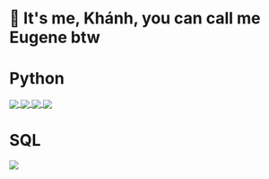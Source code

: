 
# 👀 It's me, Khánh, you can call me Eugene btw


# Python
<a href="https://github.com/eugenenguyn/Food_Delivery_Time_Prediction">
  <!-- Change the `github-readme-stats.anuraghazra1.vercel.app` to `github-readme-stats.vercel.app`  -->
  <img align="center" src="https://github-readme-stats.anuraghazra1.vercel.app/api/pin/?username=eugenenguyn&repo=Food_Delivery_Time_Prediction&theme=highcontrast"/>
</a>    
<a href="https://github.com/eugenenguyn/Project_RFM">
  <!-- Change the `github-readme-stats.anuraghazra1.vercel.app` to `github-readme-stats.vercel.app`  -->
  <img align="center" src="https://github-readme-stats.anuraghazra1.vercel.app/api/pin/?username=eugenenguyn&repo=Project_RFM&theme=highcontrast"/>
</a>

<a href="https://github.com/eugenenguyn/Corhort_Analysis">
  <!-- Change the `github-readme-stats.anuraghazra1.vercel.app` to `github-readme-stats.vercel.app`  -->
  <img align="center" src="https://github-readme-stats.anuraghazra1.vercel.app/api/pin/?username=eugenenguyn&repo=Corhort_Analysis&theme=highcontrast"/>
</a>
<a href="https://github.com/eugenenguyn/Movies_Recommendation">
  <!-- Change the `github-readme-stats.anuraghazra1.vercel.app` to `github-readme-stats.vercel.app`  -->
  <img align="center" src="https://github-readme-stats.anuraghazra1.vercel.app/api/pin/?username=eugenenguyn&repo=Movies_Recommendation&theme=highcontrast"/>
</a>

# SQL
<a href="https://github.com/eugenenguyn/SQL-DannysDiner">
  <!-- Change the `github-readme-stats.anuraghazra1.vercel.app` to `github-readme-stats.vercel.app`  -->
  <img align="center" src="https://github-readme-stats.anuraghazra1.vercel.app/api/pin/?username=eugenenguyn&repo=SQL-DannysDiner&theme=onedark"/>
</a>  
